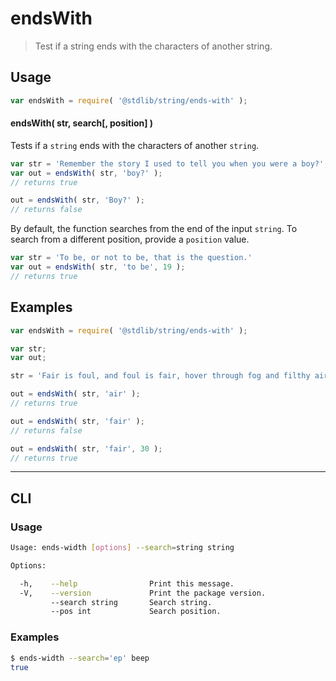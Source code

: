 # endsWith

> Test if a string ends with the characters of another string.


<!-- <intro> -->

<!-- </intro> -->


<!-- <usage> -->

## Usage

``` javascript
var endsWith = require( '@stdlib/string/ends-with' );
```

#### endsWith( str, search\[, position\] )

Tests if a `string` ends with the characters of another `string`.

``` javascript
var str = 'Remember the story I used to tell you when you were a boy?';
var out = endsWith( str, 'boy?' );
// returns true

out = endsWith( str, 'Boy?' );
// returns false
```

By default, the function searches from the end of the input `string`. To search from a different position, provide a `position` value.

``` javascript
var str = 'To be, or not to be, that is the question.'
var out = endsWith( str, 'to be', 19 );
// returns true
```

<!-- </usage> -->


<!-- <examples> -->

## Examples

``` javascript
var endsWith = require( '@stdlib/string/ends-with' );

var str;
var out;

str = 'Fair is foul, and foul is fair, hover through fog and filthy air';

out = endsWith( str, 'air' );
// returns true

out = endsWith( str, 'fair' );
// returns false

out = endsWith( str, 'fair', 30 );
// returns true
```

<!-- </examples> -->


<!-- <cli> -->

---

## CLI


<!-- <usage> -->

### Usage

``` bash
Usage: ends-width [options] --search=string string

Options:

  -h,    --help                Print this message.
  -V,    --version             Print the package version.
         --search string       Search string.
         --pos int             Search position.
```

<!-- </usage> -->


<!-- <examples> -->

### Examples

``` bash
$ ends-width --search='ep' beep
true
```

<!-- </examples> -->

<!-- </cli> -->


<!-- <links> -->

<!-- </links> -->
